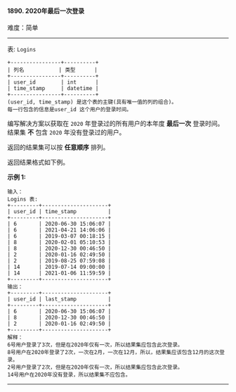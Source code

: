 #### 1890. 2020年最后一次登录

难度：简单

---

表: `Logins`

```
+----------------+----------+
| 列名           | 类型      |
+----------------+----------+
| user_id        | int      |
| time_stamp     | datetime |
+----------------+----------+
(user_id, time_stamp) 是这个表的主键(具有唯一值的列的组合)。
每一行包含的信息是user_id 这个用户的登录时间。
```

编写解决方案以获取在 `2020` 年登录过的所有用户的本年度  **最后一次**  登录时间。结果集  **不**  包含 `2020` 年没有登录过的用户。

返回的结果集可以按  **任意顺序**  排列。

返回结果格式如下例。

**示例 1:**

```
输入：
Logins 表:
+---------+---------------------+
| user_id | time_stamp          |
+---------+---------------------+
| 6       | 2020-06-30 15:06:07 |
| 6       | 2021-04-21 14:06:06 |
| 6       | 2019-03-07 00:18:15 |
| 8       | 2020-02-01 05:10:53 |
| 8       | 2020-12-30 00:46:50 |
| 2       | 2020-01-16 02:49:50 |
| 2       | 2019-08-25 07:59:08 |
| 14      | 2019-07-14 09:00:00 |
| 14      | 2021-01-06 11:59:59 |
+---------+---------------------+
输出：
+---------+---------------------+
| user_id | last_stamp          |
+---------+---------------------+
| 6       | 2020-06-30 15:06:07 |
| 8       | 2020-12-30 00:46:50 |
| 2       | 2020-01-16 02:49:50 |
+---------+---------------------+
解释：
6号用户登录了3次，但是在2020年仅有一次，所以结果集应包含此次登录。
8号用户在2020年登录了2次，一次在2月，一次在12月，所以，结果集应该包含12月的这次登录。
2号用户登录了2次，但是在2020年仅有一次，所以结果集应包含此次登录。
14号用户在2020年没有登录，所以结果集不应包含。
```

---

```MySQL
```